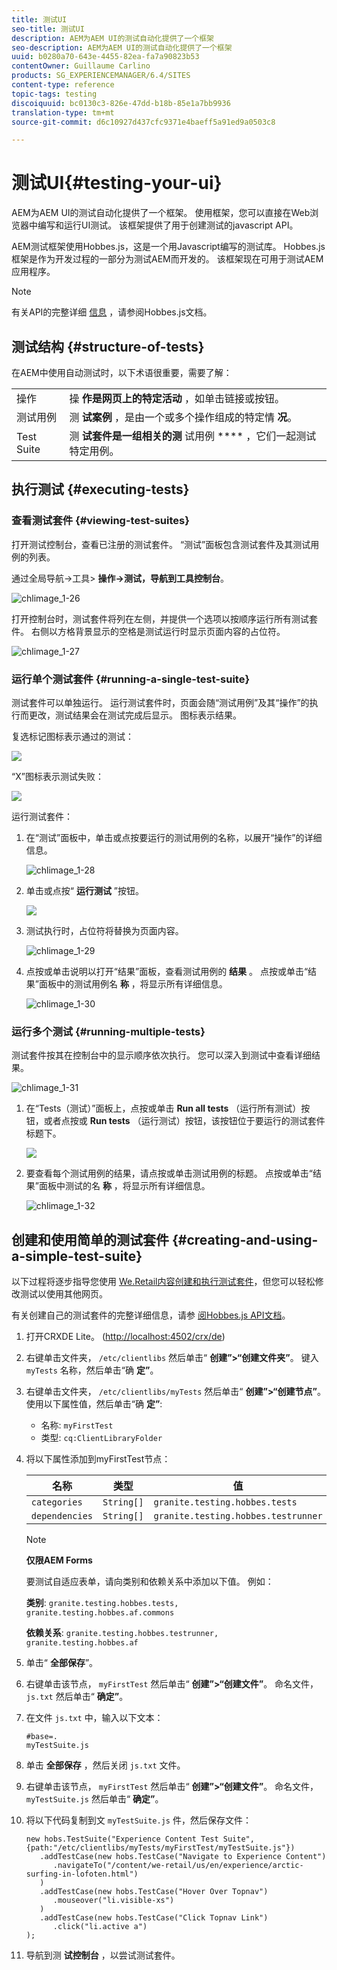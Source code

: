 ```yaml
---
title: 测试UI
seo-title: 测试UI
description: AEM为AEM UI的测试自动化提供了一个框架
seo-description: AEM为AEM UI的测试自动化提供了一个框架
uuid: b0280a70-643e-4455-82ea-fa7a90823b53
contentOwner: Guillaume Carlino
products: SG_EXPERIENCEMANAGER/6.4/SITES
content-type: reference
topic-tags: testing
discoiquuid: bc0130c3-826e-47dd-b18b-85e1a7bb9936
translation-type: tm+mt
source-git-commit: d6c10927d437cfc9371e4baeff5a91ed9a0503c8

---
```



# 测试UI{#testing-your-ui}

AEM为AEM UI的测试自动化提供了一个框架。 使用框架，您可以直接在Web浏览器中编写和运行UI测试。 该框架提供了用于创建测试的javascript API。

AEM测试框架使用Hobbes.js，这是一个用Javascript编写的测试库。 Hobbes.js框架是作为开发过程的一部分为测试AEM而开发的。 该框架现在可用于测试AEM应用程序。

>[!NOTE]
>
>有关API的完整详细 [信息](https://helpx.adobe.com/experience-manager/6-4/sites/developing/using/reference-materials/test-api/index.html) ，请参阅Hobbes.js文档。

## 测试结构 {#structure-of-tests}

在AEM中使用自动测试时，以下术语很重要，需要了解：

|  |  |
|---|---|
| 操作 | 操 **作是网页上的特定活动** ，如单击链接或按钮。 |
| 测试用例 | 测 **试案例** ，是由一个或多个操作组成的特定情 **况**。 |
| Test Suite | 测 **试套件是一组相关的测** 试用例 **** ，它们一起测试特定用例。 |

## 执行测试 {#executing-tests}

### 查看测试套件 {#viewing-test-suites}

打开测试控制台，查看已注册的测试套件。 “测试”面板包含测试套件及其测试用例的列表。

通过全局导航->工具> **操作->测试，导航到工具控制台**。

![chlimage_1-26](assets/chlimage_1-26.png)

打开控制台时，测试套件将列在左侧，并提供一个选项以按顺序运行所有测试套件。 右侧以方格背景显示的空格是测试运行时显示页面内容的占位符。

![chlimage_1-27](assets/chlimage_1-27.png)

### 运行单个测试套件 {#running-a-single-test-suite}

测试套件可以单独运行。 运行测试套件时，页面会随“测试用例”及其“操作”的执行而更改，测试结果会在测试完成后显示。 图标表示结果。

复选标记图标表示通过的测试：

![](do-not-localize/chlimage_1-5.png)

“X”图标表示测试失败：

![](do-not-localize/chlimage_1-6.png)

运行测试套件：

1. 在“测试”面板中，单击或点按要运行的测试用例的名称，以展开“操作”的详细信息。

   ![chlimage_1-28](assets/chlimage_1-28.png)

1. 单击或点按“ **运行测试** ”按钮。

   ![](do-not-localize/chlimage_1-7.png)

1. 测试执行时，占位符将替换为页面内容。

   ![chlimage_1-29](assets/chlimage_1-29.png)

1. 点按或单击说明以打开“结果”面板，查看测试用例的 **结果** 。 点按或单击“结果”面板中的测试用例名 **称** ，将显示所有详细信息。

   ![chlimage_1-30](assets/chlimage_1-30.png)

### 运行多个测试 {#running-multiple-tests}

测试套件按其在控制台中的显示顺序依次执行。 您可以深入到测试中查看详细结果。

![chlimage_1-31](assets/chlimage_1-31.png)

1. 在“Tests（测试）”面板上，点按或单击 **Run all tests** （运行所有测试）按钮，或者点按或 **Run tests** （运行测试）按钮，该按钮位于要运行的测试套件标题下。

   ![](do-not-localize/chlimage_1-8.png)

1. 要查看每个测试用例的结果，请点按或单击测试用例的标题。 点按或单击“结果”面板中测试的名 **称** ，将显示所有详细信息。

   ![chlimage_1-32](assets/chlimage_1-32.png)

## 创建和使用简单的测试套件 {#creating-and-using-a-simple-test-suite}

以下过程将逐步指导您使用 [We.Retail内容创建和执行测试套件](/help/sites-developing/we-retail.md)，但您可以轻松修改测试以使用其他网页。

有关创建自己的测试套件的完整详细信息，请参 [阅Hobbes.js API文档](https://helpx.adobe.com/experience-manager/6-4/sites/developing/using/reference-materials/test-api/index.html)。

1. 打开CRXDE Lite。 ([http://localhost:4502/crx/de](http://localhost:4502/crx/de))
1. 右键单击文件夹， `/etc/clientlibs` 然后单击“ **创建”>“创建文件夹”**。 键入 `myTests` 名称，然后单击“确 **定”**。
1. 右键单击文件夹， `/etc/clientlibs/myTests` 然后单击“ **创建”>“创建节点”**。 使用以下属性值，然后单击“确 **定”**:

   * 名称: `myFirstTest`
   * 类型: `cq:ClientLibraryFolder`

1. 将以下属性添加到myFirstTest节点：

   | 名称 | 类型 | 值 |
   |---|---|---|
   | `categories` | `String[]` | `granite.testing.hobbes.tests` |
   | `dependencies` | `String[]` | `granite.testing.hobbes.testrunner` |

   >[!NOTE]
   >
   >**仅限AEM Forms**
   >
   >要测试自适应表单，请向类别和依赖关系中添加以下值。 例如：
   >
   >**类别**: `granite.testing.hobbes.tests, granite.testing.hobbes.af.commons`
   >
   >**依赖关系**: `granite.testing.hobbes.testrunner, granite.testing.hobbes.af`

1. 单击“ **全部保存**”。
1. 右键单击该节点， `myFirstTest` 然后单击“ **创建”>“创建文件”**。 命名文件， `js.txt` 然后单击“ **确定”**。
1. 在文件 `js.txt` 中，输入以下文本：

   ```
   #base=.
   myTestSuite.js
   ```

1. 单击 **全部保存** ，然后关闭 `js.txt` 文件。
1. 右键单击该节点， `myFirstTest` 然后单击“ **创建”>“创建文件”**。 命名文件， `myTestSuite.js` 然后单击“ **确定”**。
1. 将以下代码复制到文 `myTestSuite.js` 件，然后保存文件：

   ```
   new hobs.TestSuite("Experience Content Test Suite", {path:"/etc/clientlibs/myTests/myFirstTest/myTestSuite.js"})
      .addTestCase(new hobs.TestCase("Navigate to Experience Content")
         .navigateTo("/content/we-retail/us/en/experience/arctic-surfing-in-lofoten.html")
      )
      .addTestCase(new hobs.TestCase("Hover Over Topnav")
         .mouseover("li.visible-xs")
      )
      .addTestCase(new hobs.TestCase("Click Topnav Link")
         .click("li.active a")
   );
   ```

1. 导航到测 **试控制台** ，以尝试测试套件。


